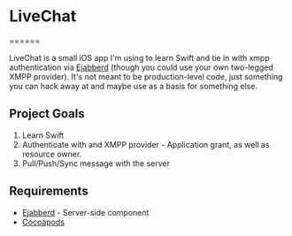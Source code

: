 # LiveChat
======

LiveChat is a small iOS app I'm using to learn Swift and tie in with xmpp authentication via [Ejabberd](https://github.com/processone/ejabberd) (though you could use your own two-legged XMPP provider).
It's not meant to be production-level code, just something you can hack away at and maybe use as a basis for something else.

## Project Goals

1. Learn Swift
2. Authenticate with and XMPP provider - Application grant, as well as resource owner.
3. Pull/Push/Sync message with the server

## Requirements

* [Ejabberd](https://github.com/processone/ejabberd) - Server-side component
* [Cocoapods](http://cocoapods.org)
